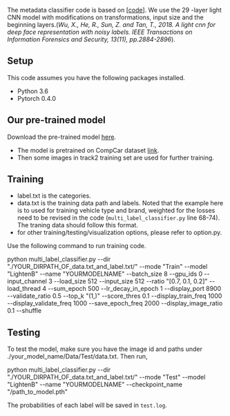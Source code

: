 The metadata classifier code is based on \[[code](https://github.com/pangwong/pytorch-multi-label-classifier)\]. We use the 29 -layer light CNN model with modifications on transformations, input size and the beginning layers.(*Wu, X., He, R., Sun, Z. and Tan, T., 2018. A light cnn for deep face representation with noisy labels. IEEE Transactions on Information Forensics and Security, 13(11), pp.2884-2896*).

## Setup

This code assumes you have the following packages installed.
- Python 3.6
- Pytorch 0.4.0

## Our pre-trained model

Download the pre-trained model [here](https://drive.google.com/file/d/119GdCtKDkJCGc_AX0Try_CoMij5rhcg4/view?usp=sharing).
- The model is pretrained on CompCar dataset [link](http://mmlab.ie.cuhk.edu.hk/datasets/comp_cars/index.html).
- Then some images in track2 training set are used for further training. 

## Training

- label.txt is the categories.
- data.txt is the training data path and labels. Noted that the example here is to used for training vehicle type and brand, weighted for the losses need to be revised in the code (`multi_label_classifier.py` line 68-74). The traning data should follow this format.
- for other training/testing/visualization options, please refer to option.py.

Use the following command to run training code.

python multi_label_classifier.py --dir "./YOUR_DIRPATH_OF_data.txt_and_label.txt/" --mode "Train" --model "LightenB" --name "YOURMODELNAME" --batch_size 8 --gpu_ids 0 --input_channel 3 --load_size 512 --input_size 512 --ratio "[0.7, 0.1, 0.2]" --load_thread 4 --sum_epoch 500 --lr_decay_in_epoch 1 --display_port 8900 --validate_ratio 0.5 --top_k "(1,)" --score_thres 0.1 --display_train_freq 1000 --display_validate_freq 1000 --save_epoch_freq 2000  --display_image_ratio 0.1 --shuffle 


## Testing

To test the model, make sure you have the image id and paths under ./your_model_name/Data/Test/data.txt. Then run, 

python multi_label_classifier.py --dir "./YOUR_DIRPATH_OF_data.txt_and_label.txt/" --mode "Test" --model "LightenB" --name "YOURMODELNAME"  --checkpoint_name "/path_to_model.pth"


The probabilities of each label will be saved in `test.log`.


